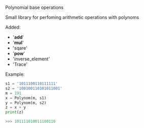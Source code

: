 Polynomial base operations

Small library for perfoming arithmetic operations with polynoms

Added:
- '__add__'
- '__mul__'
- 'sqare'
- '__pow__'
- 'inverse_element'
- 'Trace'

Example:
```python
s1 = '1011100110111111'
s2 = '100100110101011001'
m = 191
x = Polynom(m, s1)
y = Polynom(m, s2)
z = x + y
print(z)

>>> 101111010011100110
```